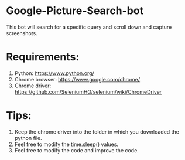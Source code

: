# Google-Picture-Search-bot
This bot will search for a specific query and scroll down and capture screenshots.

# Requirements:
1. Python: https://www.python.org/
2. Chrome browser: https://www.google.com/chrome/
3. Chrome driver: https://github.com/SeleniumHQ/selenium/wiki/ChromeDriver

# Tips:
1. Keep the chrome driver into the folder in which you downloaded the python file.
2. Feel free to modify the time.sleep() values.
3. Feel free to modify the code and improve the code.

